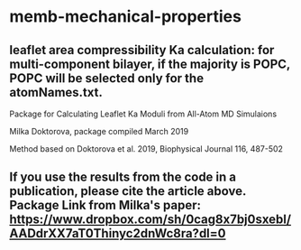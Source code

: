 # memb-mechanical-properties


leaflet area compressibility Ka calculation:
for multi-component bilayer, if the majority is POPC, POPC will be selected only for the atomNames.txt. 
--------------------------------------------------------------------------------------
Package for Calculating Leaflet Ka Moduli from All-Atom MD Simulaions

Milka Doktorova, package compiled March 2019

Method based on Doktorova et al. 2019, Biophysical Journal 116, 487-502

If you use the results from the code in a publication, please cite the article above.
Package Link from Milka's paper: https://www.dropbox.com/sh/0cag8x7bj0sxebl/AADdrXX7aT0Thinyc2dnWc8ra?dl=0
--------------------------------------------------------------------------------------
